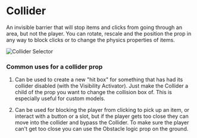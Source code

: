 # Collider

An invisible barrier that will stop items and clicks from going through an area, but not the player. You can rotate, rescale and the position the prop in any way to block clicks or to change the physics properties of items.

![Collider Selector](./img/Collider-Selector.png)

### Common uses for a collider prop
1. Can be used to create a new "hit box" for something that has had its collider disabled (with the Visibility Activator). Just make the Collider a child of the prop you want to change the collision box of. This is especially useful for custom models.

2. Can be used for blocking the player from clicking to pick up an item, or interact with a button or a slot, but if the player gets too close they can move into the collider and bypass the Collider. To make sure the player can't get too close you can use the Obstacle logic prop on the ground.
